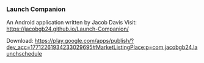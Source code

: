 ### Launch Companion
An Android application written by Jacob Davis
Visit: https://jacobgb24.github.io/Launch-Companion/

Download: https://play.google.com/apps/publish/?dev_acc=17712261934233029695#MarketListingPlace:p=com.jacobgb24.launchschedule


